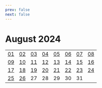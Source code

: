 ```yaml
---
prev: false
next: false
---
```

# August 2024

<table class="calendar">
	<tr>
		<td><a href=/en/learning/prob/20240801>01</a><br><Badge type="warning" text="Play"/></td>
		<td><a href=/en/learning/prob/20240802>02</a><br><Badge type="warning" text="Play"/></td>
		<td><a href=/en/learning/prob/20240803>03</a><br><Badge type="warning" text="Play"/></td>
		<td><a href=/en/learning/prob/20240804>04</a><br><Badge type="danger" text="Bid"/></td>
        <td><a href=/en/learning/prob/20240805>05</a><br><Badge type="warning" text="Play"/></td>
		<td><a href=/en/learning/prob/20240806>06</a><br><Badge type="tip" text="Def"/></td>
		<td><a href=/en/learning/prob/20240807>07</a><br><Badge type="danger" text="Bid"/></td>
		<td><a href=/en/learning/prob/20240808>08</a><br><Badge type="warning" text="Play"/></td>
	</tr>
	<tr>
		<td><a href=/en/learning/prob/20240809>09</a><br><Badge type="warning" text="Play"/></td>
		<td><a href=/en/learning/prob/20240810>10</a><br><Badge type="warning" text="Play"/></td>
		<td><a href=/en/learning/prob/20240811>11</a><br><Badge type="danger" text="Bid"/></td>
		<td><a href=/en/learning/prob/20240812>12</a><br><Badge type="warning" text="Play"/></td>
        <td><a href=/en/learning/prob/20240813>13</a><br><Badge type="tip" text="Def"/></td>
		<td><a href=/en/learning/prob/20240814>14</a><br><Badge type="danger" text="Bid"/></td>
		<td><a href=/en/learning/prob/20240815>15</a><br><Badge type="warning" text="Play"/></td>
		<td><a href=/en/learning/prob/20240816>16</a><br><Badge type="warning" text="Play"/></td>
	</tr>
	<tr>
		<td><a href=/en/learning/prob/20240817>17</a><br><Badge type="tip" text="Def"/></td>
		<td><a href=/en/learning/prob/20240818>18</a><br><Badge type="danger" text="Bid"/></td>
		<td><a href=/en/learning/prob/20240819>19</a><br><Badge type="warning" text="Play"/></td>
        <td><a href=/en/learning/prob/20240820>20</a><br><Badge type="tip" text="Def"/></td>
		<td><a href=/en/learning/prob/20240821>21</a><br><Badge type="danger" text="Bid"/></td>
		<td><a href=/en/learning/prob/20240822>22</a><br><Badge type="warning" text="Play"/></td>
		<td><a href=/en/learning/prob/20240823>23</a><br><Badge type="warning" text="Play"/></td>
		<td><a href=/en/learning/prob/20240824>24</a><br><Badge type="warning" text="Play"/></td>
	</tr>
    <tr>
        <td><a href=/en/learning/prob/20240825>25</a><br><Badge type="danger" text="Bid"/></td>
		<td><a href=/en/learning/prob/20240826>26</a><br><Badge type="warning" text="Play"/></td>
		<td>27</td>
		<td>28</td>
		<td>29</td>
		<td>30</td>
		<td>31</td>
		<td></td>
	</tr>
</table>

<Badge type="info" text="&uarr; Learning"/> [<Badge type="tip" text="Practice ->"/>](/en/practice/calendar/202408)